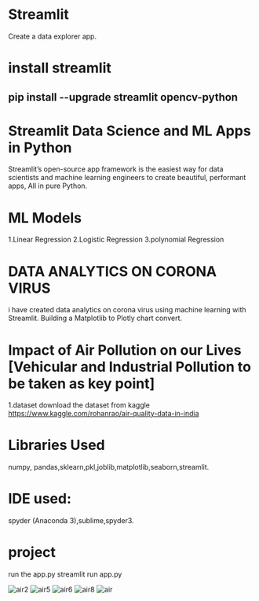 # Streamlit
Create a data explorer app.
# install streamlit
pip install --upgrade streamlit opencv-python
----------------------------------------------------------------------------------------------------------------------------------------------
# Streamlit Data Science and ML Apps in Python
 Streamlit’s open-source app framework is the easiest way for data scientists and machine learning engineers to create beautiful, performant apps, All in pure Python.
# ML Models
1.Linear Regression
2.Logistic Regression
3.polynomial Regression
# DATA ANALYTICS ON CORONA VIRUS
i have created data analytics on corona virus using machine learning with Streamlit.
Building a Matplotlib to Plotly chart convert.
# Impact of Air Pollution on our Lives [Vehicular and Industrial Pollution to be taken as key point]
1.dataset 
download the dataset from kaggle
https://www.kaggle.com/rohanrao/air-quality-data-in-india
# Libraries Used
 numpy, pandas,sklearn,pkl,joblib,matplotlib,seaborn,streamlit.
# IDE used: 
spyder (Anaconda 3),sublime,spyder3.
# project
run the app.py
streamlit run app.py

![air2](https://user-images.githubusercontent.com/51817568/83624198-f1094d80-a5af-11ea-9534-327c999e9c5a.gif)
![air5](https://user-images.githubusercontent.com/51817568/83624395-2d3cae00-a5b0-11ea-8bb5-7a6e418d7c56.jpeg)
![air6](https://user-images.githubusercontent.com/51817568/83624403-2f9f0800-a5b0-11ea-8225-c391b986dae8.jpeg)
![air8](https://user-images.githubusercontent.com/51817568/83624412-33cb2580-a5b0-11ea-9599-3339c36957a7.jpeg)
![air](https://user-images.githubusercontent.com/51817568/84915675-bb4d8400-b0da-11ea-80cf-d98f867d1633.jpeg)
